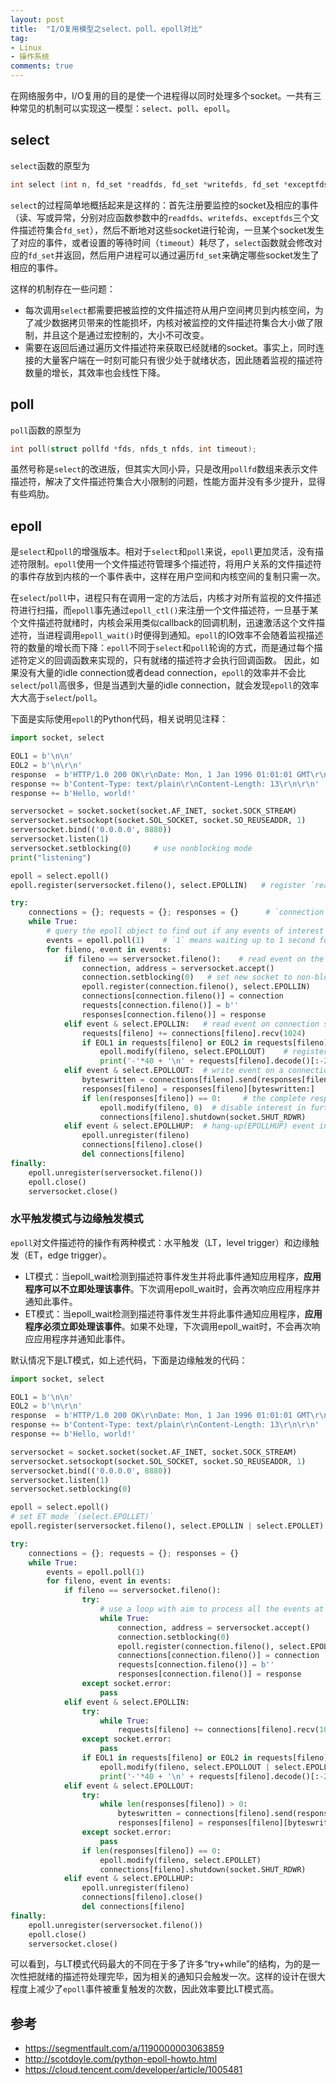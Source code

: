 ```yaml
---
layout: post
title:  "I/O复用模型之select、poll、epoll对比"
tag:
- Linux
- 操作系统
comments: true
---
```


在网络服务中，I/O复用的目的是使一个进程得以同时处理多个socket。一共有三种常见的机制可以实现这一模型：`select`、`poll`、`epoll`。

## select
`select`函数的原型为
```c
int select (int n, fd_set *readfds, fd_set *writefds, fd_set *exceptfds, struct timeval *timeout);
```
`select`的过程简单地概括起来是这样的：首先注册要监控的socket及相应的事件（读、写或异常，分别对应函数参数中的`readfds`、`writefds`、`exceptfds`三个文件描述符集合`fd_set`），然后不断地对这些socket进行轮询，一旦某个socket发生了对应的事件，或者设置的等待时间（`timeout`）耗尽了，`select`函数就会修改对应的`fd_set`并返回，然后用户进程可以通过遍历`fd_set`来确定哪些socket发生了相应的事件。

这样的机制存在一些问题：

- 每次调用`select`都需要把被监控的文件描述符从用户空间拷贝到内核空间，为了减少数据拷贝带来的性能损坏，内核对被监控的文件描述符集合大小做了限制，并且这个是通过宏控制的，大小不可改变。
- 需要在返回后通过遍历文件描述符来获取已经就绪的socket。事实上，同时连接的大量客户端在一时刻可能只有很少处于就绪状态，因此随着监视的描述符数量的增长，其效率也会线性下降。

## poll
`poll`函数的原型为
```c
int poll(struct pollfd *fds, nfds_t nfds, int timeout);
```
虽然号称是`select`的改进版，但其实大同小异，只是改用`pollfd`数组来表示文件描述符，解决了文件描述符集合大小限制的问题，性能方面并没有多少提升，显得有些鸡肋。

## epoll
是`select`和`poll`的增强版本。相对于`select`和`poll`来说，`epoll`更加灵活，没有描述符限制。`epoll`使用一个文件描述符管理多个描述符，将用户关系的文件描述符的事件存放到内核的一个事件表中，这样在用户空间和内核空间的复制只需一次。

在`select`/`poll`中，进程只有在调用一定的方法后，内核才对所有监视的文件描述符进行扫描，而`epoll`事先通过`epoll_ctl()`来注册一个文件描述符，一旦基于某个文件描述符就绪时，内核会采用类似callback的回调机制，迅速激活这个文件描述符，当进程调用`epoll_wait()`时便得到通知。`epoll`的IO效率不会随着监视描述符的数量的增长而下降：`epoll`不同于`select`和`poll`轮询的方式，而是通过每个描述符定义的回调函数来实现的，只有就绪的描述符才会执行回调函数。
因此，如果没有大量的idle connection或者dead connection，`epoll`的效率并不会比`select`/`poll`高很多，但是当遇到大量的idle connection，就会发现`epoll`的效率大大高于`select`/`poll`。

下面是实际使用`epoll`的Python代码，相关说明见注释：
```python
import socket, select

EOL1 = b'\n\n'
EOL2 = b'\n\r\n'
response  = b'HTTP/1.0 200 OK\r\nDate: Mon, 1 Jan 1996 01:01:01 GMT\r\n'
response += b'Content-Type: text/plain\r\nContent-Length: 13\r\n\r\n'
response += b'Hello, world!'

serversocket = socket.socket(socket.AF_INET, socket.SOCK_STREAM)
serversocket.setsockopt(socket.SOL_SOCKET, socket.SO_REUSEADDR, 1)
serversocket.bind(('0.0.0.0', 8880))
serversocket.listen(1)
serversocket.setblocking(0)     # use nonblocking mode
print("listening")

epoll = select.epoll()
epoll.register(serversocket.fileno(), select.EPOLLIN)   # register `read` events

try:
    connections = {}; requests = {}; responses = {}      # `connection` dictionary maps fd to their corresponding connection objects
    while True:
        # query the epoll object to find out if any events of interest may have occurred. 
        events = epoll.poll(1)    # `1` means waiting up to 1 second for such an event to occur.
        for fileno, event in events:
            if fileno == serversocket.fileno():    # read event on the server socket
                connection, address = serversocket.accept()
                connection.setblocking(0)   # set new socket to non-blocking mode
                epoll.register(connection.fileno(), select.EPOLLIN)
                connections[connection.fileno()] = connection 
                requests[connection.fileno()] = b''
                responses[connection.fileno()] = response
            elif event & select.EPOLLIN:   # read event on connection socket
                requests[fileno] += connections[fileno].recv(1024)
                if EOL1 in requests[fileno] or EOL2 in requests[fileno]:
                    epoll.modify(fileno, select.EPOLLOUT)    # register interest in write(EPOLLOUT) events when the complete request has been received
                    print('-'*40 + '\n' + requests[fileno].decode()[:-2])
            elif event & select.EPOLLOUT:  # write event on a connection socket
                byteswritten = connections[fileno].send(responses[fileno])
                responses[fileno] = responses[fileno][byteswritten:]
                if len(responses[fileno]) == 0:     # the complete response has been sent
                    epoll.modify(fileno, 0)  # disable interest in further events
                    connections[fileno].shutdown(socket.SHUT_RDWR)
            elif event & select.EPOLLHUP:  # hang-up(EPOLLHUP) event indicates disconnected client socket
                epoll.unregister(fileno)
                connections[fileno].close()
                del connections[fileno]
finally:
    epoll.unregister(serversocket.fileno())
    epoll.close()
    serversocket.close()
```

### 水平触发模式与边缘触发模式
`epoll`对文件描述符的操作有两种模式：水平触发（LT，level trigger）和边缘触发（ET，edge trigger）。

- LT模式：当epoll_wait检测到描述符事件发生并将此事件通知应用程序，**应用程序可以不立即处理该事件**。下次调用epoll_wait时，会再次响应应用程序并通知此事件。
- ET模式：当epoll_wait检测到描述符事件发生并将此事件通知应用程序，**应用程序必须立即处理该事件**。如果不处理，下次调用epoll_wait时，不会再次响应应用程序并通知此事件。

默认情况下是LT模式，如上述代码，下面是边缘触发的代码：

```python
import socket, select

EOL1 = b'\n\n'
EOL2 = b'\n\r\n'
response  = b'HTTP/1.0 200 OK\r\nDate: Mon, 1 Jan 1996 01:01:01 GMT\r\n'
response += b'Content-Type: text/plain\r\nContent-Length: 13\r\n\r\n'
response += b'Hello, world!'

serversocket = socket.socket(socket.AF_INET, socket.SOCK_STREAM)
serversocket.setsockopt(socket.SOL_SOCKET, socket.SO_REUSEADDR, 1)
serversocket.bind(('0.0.0.0', 8880))
serversocket.listen(1)
serversocket.setblocking(0)

epoll = select.epoll()
# set ET mode `(select.EPOLLET)`
epoll.register(serversocket.fileno(), select.EPOLLIN | select.EPOLLET)

try:
    connections = {}; requests = {}; responses = {}
    while True:
        events = epoll.poll(1)
        for fileno, event in events:
            if fileno == serversocket.fileno():
                try:
                    # use a loop with aim to process all the events at a single time, since they won't be notified again
                    while True:  
                        connection, address = serversocket.accept()
                        connection.setblocking(0)
                        epoll.register(connection.fileno(), select.EPOLLIN | select.EPOLLET)
                        connections[connection.fileno()] = connection
                        requests[connection.fileno()] = b''
                        responses[connection.fileno()] = response
                except socket.error:
                    pass
            elif event & select.EPOLLIN:
                try:
                    while True:
                        requests[fileno] += connections[fileno].recv(1024)
                except socket.error:
                    pass
                if EOL1 in requests[fileno] or EOL2 in requests[fileno]:
                    epoll.modify(fileno, select.EPOLLOUT | select.EPOLLET)
                    print('-'*40 + '\n' + requests[fileno].decode()[:-2])
            elif event & select.EPOLLOUT:
                try:
                    while len(responses[fileno]) > 0:
                        byteswritten = connections[fileno].send(responses[fileno])
                        responses[fileno] = responses[fileno][byteswritten:]
                except socket.error:
                    pass
                if len(responses[fileno]) == 0:
                    epoll.modify(fileno, select.EPOLLET)
                    connections[fileno].shutdown(socket.SHUT_RDWR)
            elif event & select.EPOLLHUP:
                epoll.unregister(fileno)
                connections[fileno].close()
                del connections[fileno]
finally:
    epoll.unregister(serversocket.fileno())
    epoll.close()
    serversocket.close()
```
可以看到，与LT模式代码最大的不同在于多了许多“try+while”的结构，为的是一次性把就绪的描述符处理完毕，因为相关的通知只会触发一次。这样的设计在很大程度上减少了`epoll`事件被重复触发的次数，因此效率要比LT模式高。

## 参考
- <https://segmentfault.com/a/1190000003063859>
- <http://scotdoyle.com/python-epoll-howto.html>
- <https://cloud.tencent.com/developer/article/1005481>
